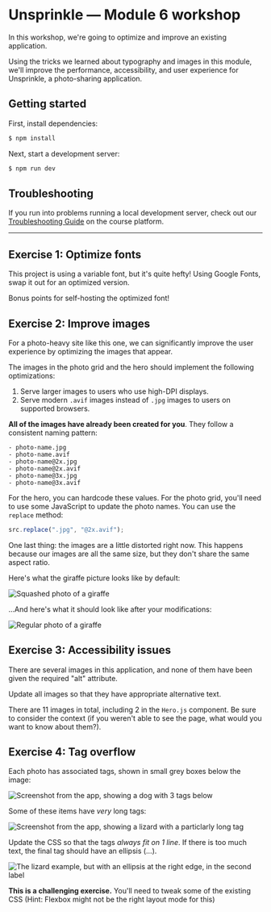 # Unsprinkle — Module 6 workshop

In this workshop, we're going to optimize and improve an existing application.

Using the tricks we learned about typography and images in this module, we'll improve the performance, accessibility, and user experience for Unsprinkle, a photo-sharing application.

## Getting started

First, install dependencies:

```bash
$ npm install
```

Next, start a development server:

```bash
$ npm run dev
```

## Troubleshooting

If you run into problems running a local development server, check out our [Troubleshooting Guide](https://courses.joshwcomeau.com/troubleshooting) on the course platform.

---

## Exercise 1: Optimize fonts

This project is using a variable font, but it's quite hefty! Using Google Fonts, swap it out for an optimized version.

Bonus points for self-hosting the optimized font!

## Exercise 2: Improve images

For a photo-heavy site like this one, we can significantly improve the user experience by optimizing the images that appear.

The images in the photo grid and the hero should implement the following optimizations:

1. Serve larger images to users who use high-DPI displays.
2. Serve modern `.avif` images instead of `.jpg` images to users on supported browsers.

**All of the images have already been created for you**. They follow a consistent naming pattern:

```
- photo-name.jpg
- photo-name.avif
- photo-name@2x.jpg
- photo-name@2x.avif
- photo-name@3x.jpg
- photo-name@3x.avif
```

For the hero, you can hardcode these values. For the photo grid, you'll need to use some JavaScript to update the photo names. You can use the `replace` method:

```js
src.replace(".jpg", "@2x.avif");
```

One last thing: the images are a little distorted right now. This happens because our images are all the same size, but they don't share the same aspect ratio.

Here's what the giraffe picture looks like by default:

![Squashed photo of a giraffe](./docs/before.png)

…And here's what it should look like after your modifications:

![Regular photo of a giraffe](./docs/after.png)

## Exercise 3: Accessibility issues

There are several images in this application, and none of them have been given the required "alt" attribute.

Update all images so that they have appropriate alternative text.

There are 11 images in total, including 2 in the `Hero.js` component. Be sure to consider the context (if you weren't able to see the page, what would you want to know about them?).

## Exercise 4: Tag overflow

Each photo has associated tags, shown in small grey boxes below the image:

![Screenshot from the app, showing a dog with 3 tags below](./docs/tag-example.png)

Some of these items have _very_ long tags:

![Screenshot from the app, showing a lizard with a particlarly long tag](./docs/long-tag-example.png)

Update the CSS so that the tags _always fit on 1 line_. If there is too much text, the final tag should have an ellipsis (…).

![The lizard example, but with an ellipsis at the right edge, in the second label](./docs/tag-clamped.png)

**This is a challenging exercise.** You'll need to tweak some of the existing CSS (Hint: Flexbox might not be the right layout mode for this)
